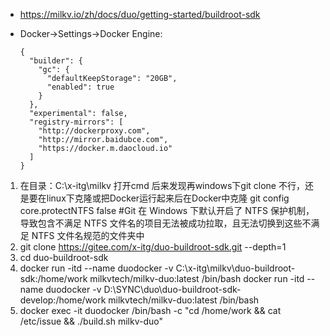 - https://milkv.io/zh/docs/duo/getting-started/buildroot-sdk

- Docker->Settings->Docker Engine:
  
  ```
  {
    "builder": {
      "gc": {
        "defaultKeepStorage": "20GB",
        "enabled": true
      }
    },
    "experimental": false,
    "registry-mirrors": [
      "http://dockerproxy.com",
      "http://mirror.baidubce.com",
      "https://docker.m.daocloud.io"
    ]
  }
  ```
1. 在目录：C:\x-itg\milkv 打开cmd  后来发现再windows下git clone 不行，还是要在linux下克隆或把Docker运行起来后在Docker中克隆
   git config core.protectNTFS false   #Git 在 Windows 下默认开启了 NTFS 保护机制，导致包含不满足 NTFS 文件名的项目无法被成功拉取，且无法切换到这些不满足 NTFS 文件名规范的文件夹中
2. git clone https://gitee.com/x-itg/duo-buildroot-sdk.git --depth=1  
3. cd duo-buildroot-sdk
4. docker run -itd --name duodocker -v C:\x-itg\milkv\duo-buildroot-sdk:/home/work milkvtech/milkv-duo:latest /bin/bash
   docker run -itd --name duodocker -v D:\SYNC\duo\duo-buildroot-sdk-develop:/home/work milkvtech/milkv-duo:latest /bin/bash
5. docker exec -it duodocker /bin/bash -c "cd /home/work && cat /etc/issue && ./build.sh milkv-duo"